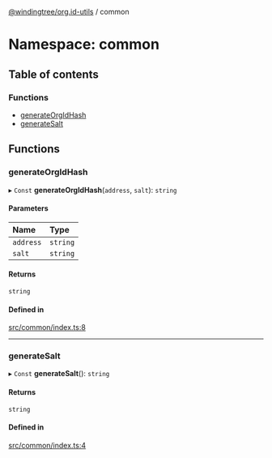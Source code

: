 [@windingtree/org.id-utils](../README.md) / common

# Namespace: common

## Table of contents

### Functions

- [generateOrgIdHash](common.md#generateorgidhash)
- [generateSalt](common.md#generatesalt)

## Functions

### generateOrgIdHash

▸ `Const` **generateOrgIdHash**(`address`, `salt`): `string`

#### Parameters

| Name | Type |
| :------ | :------ |
| `address` | `string` |
| `salt` | `string` |

#### Returns

`string`

#### Defined in

[src/common/index.ts:8](https://github.com/windingtree/org.id-sdk/blob/e476ec1/packages/utils/src/common/index.ts#L8)

___

### generateSalt

▸ `Const` **generateSalt**(): `string`

#### Returns

`string`

#### Defined in

[src/common/index.ts:4](https://github.com/windingtree/org.id-sdk/blob/e476ec1/packages/utils/src/common/index.ts#L4)

